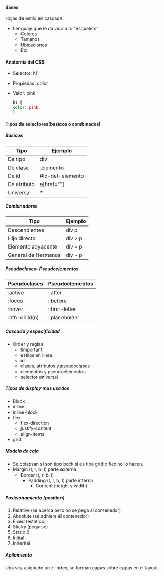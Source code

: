 #### Bases
Hojas de estilo en cascada

- Lenguaje que le da vida a tu "esqueleto"
	- Colores
	- Tamanos
	- Ubicaciones
	- Etc

#### Anatomia del CSS
- Selector: h1
- Propiedad: color
- Valor: pink

	```` css
	h1 {
	color: pink;
	}
	````

#### Tipos de selectores(basicos o combinados)
##### Basicos
| Tipo | Ejemplo |
|-|-|
| De tipo | div|
| De clase | .elemento|
| De id | #id-del-elemento |
| De atributo|a[href=""] |
| Universal | * |

##### Combinadores
| Tipo | Ejemplo |
|-|-|
| Descendientes| div p|
| Hijo directo | div > p|
| Elemento adyacente  | div + p |
| General de Hermanos | div ~ p |

##### Pseudoclases- Pseudoelementos

| Pseudoclases | Pseudoelementos |
|-|-|
| :active| ::after |
| :focus | ::before |
| :hover | ::first-letter |
| :nth-child(n) | ::placeholder |

##### Cascada y especificidad
- Order y reglas
	- !important
	- estilos en linea
	- id
	- clases, atributos y pseudoclases
	- elementos y pseudoelementos
	- selector universal

##### Tipos de display mas usados

- Block
- inline
- inline-block
- flex
	- flex-direction
	- justify-content
	- align-items
- grid

##### Modelo de caja
- Se colapsan si son tipo bock si es tipo grid o flex no lo hacen.
- Margin  (t, r, b, l) parte externa
	- Border  (t, r, b, l)
		- Padding  (t, r, b, l) parte interna
			- Content (height y width)
##### Posicionamiento (position)
1. Relative (se acerca pero no se pega al contenedor) 
2. Absolute (se adhiere al contenedor)
3. Fixed (estatico)
4. Sticky (pegarse)
5. Static ()
6. Initial
7. Inherital

##### Apilamiento
Una vez asignado un z-index, se forman capas sobre capas en el layout.
